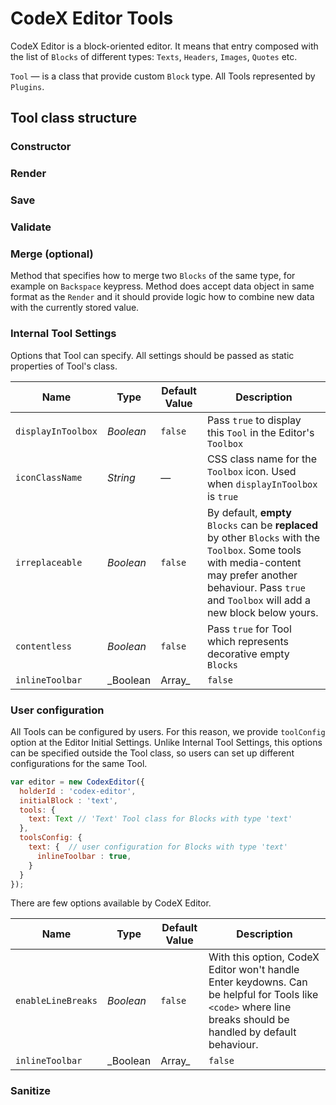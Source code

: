# CodeX Editor Tools

CodeX Editor is a block-oriented editor. It means that entry composed with the list of `Blocks` of different types: `Texts`, `Headers`, `Images`, `Quotes` etc. 

`Tool` — is a class that provide custom `Block` type. All Tools represented by `Plugins`.

## Tool class structure

### Constructor

### Render

### Save

### Validate

### Merge (optional)

Method that specifies how to merge two `Blocks` of the same type, for example on `Backspace` keypress. 
Method does accept data object in same format as the `Render` and it should provide logic how to combine new 
data with the currently stored value.

### Internal Tool Settings

Options that Tool can specify. All settings should be passed as static properties of Tool's class.

| Name | Type | Default Value | Description |
| -- | -- | -- | -- |
| `displayInToolbox` | _Boolean_ | `false` | Pass `true` to display this `Tool` in the Editor's `Toolbox` |
| `iconClassName` | _String_ | — | CSS class name for the `Toolbox` icon. Used when `displayInToolbox` is `true` |
| `irreplaceable` | _Boolean_ | `false` | By default, **empty** `Blocks` can be **replaced** by other `Blocks` with the `Toolbox`. Some tools with media-content may prefer another behaviour. Pass `true` and `Toolbox` will add a new block below yours.  |
| `contentless` | _Boolean_ | `false` | Pass `true` for Tool which represents decorative empty `Blocks` |
| `inlineToolbar` | _Boolean|Array_ | `false` | Pass `true` to enable the Inline Toolbar with all Tools, all pass an array with specified Tools list |

### User configuration

All Tools can be configured by users. For this reason, we provide `toolConfig` option at the Editor Initial Settings. 
Unlike Internal Tool Settings, this options can be specified outside the Tool class, 
so users can set up different configurations for the same Tool.

```js 
var editor = new CodexEditor({
  holderId : 'codex-editor',
  initialBlock : 'text',
  tools: {
    text: Text // 'Text' Tool class for Blocks with type 'text'
  }, 
  toolsConfig: {
    text: {  // user configuration for Blocks with type 'text'
      inlineToolbar : true,
    }
  }
});
```

There are few options available by CodeX Editor.

| Name | Type | Default Value | Description |
| -- | -- | -- | -- |
| `enableLineBreaks` | _Boolean_ | `false` | With this option, CodeX Editor won't handle Enter keydowns. Can be helpful for Tools like `<code>` where line breaks should be handled by default behaviour. |
| `inlineToolbar` | _Boolean|Array_ | `false` | Pass `true` to enable the Inline Toolbar with all Tools, or pass an array with specified Tools list |



### Sanitize 
